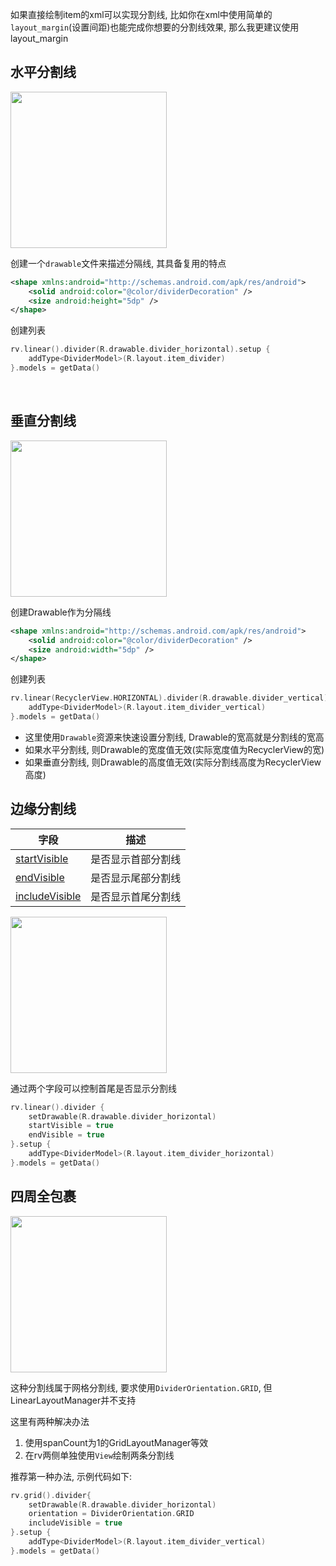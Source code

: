 如果直接绘制item的xml可以实现分割线, 比如你在xml中使用简单的`layout_margin`(设置间距)也能完成你想要的分割线效果, 那么我更建议使用layout_margin


## 水平分割线

<img src="https://i.loli.net/2021/08/14/IoBfnz6ERXVHlq3.png" width="250" />

创建一个`drawable`文件来描述分隔线, 其具备复用的特点

```xml
<shape xmlns:android="http://schemas.android.com/apk/res/android">
    <solid android:color="@color/dividerDecoration" />
    <size android:height="5dp" />
</shape>
```

创建列表

```kotlin
rv.linear().divider(R.drawable.divider_horizontal).setup {
    addType<DividerModel>(R.layout.item_divider)
}.models = getData()
```

<br>

## 垂直分割线

<img src="https://i.loli.net/2021/08/14/rAeDXkfV6HxJUym.png" width="250"/>

创建Drawable作为分隔线
```xml
<shape xmlns:android="http://schemas.android.com/apk/res/android">
    <solid android:color="@color/dividerDecoration" />
    <size android:width="5dp" />
</shape>
```

创建列表
```kotlin
rv.linear(RecyclerView.HORIZONTAL).divider(R.drawable.divider_vertical).setup {
    addType<DividerModel>(R.layout.item_divider_vertical)
}.models = getData()
```


- 这里使用`Drawable`资源来快速设置分割线, Drawable的宽高就是分割线的宽高
- 如果水平分割线, 则Drawable的宽度值无效(实际宽度值为RecyclerView的宽)
- 如果垂直分割线, 则Drawable的高度值无效(实际分割线高度为RecyclerView高度)


## 边缘分割线

| 字段 | 描述 |
|-|-|
| [startVisible](api/-b-r-v/com.drake.brv/-default-decoration/index.html#-2091559976%2FProperties%2F-900954490) | 是否显示首部分割线 |
| [endVisible](api/-b-r-v/com.drake.brv/-default-decoration/index.html#-377591023%2FProperties%2F-900954490) | 是否显示尾部分割线 |
| [includeVisible](api/-b-r-v/com.drake.brv/-default-decoration/index.html#1716094302%2FProperties%2F-900954490) | 是否显示首尾分割线 |

<img src="https://i.loli.net/2021/08/14/iL5epWdOQKnwZAc.png" width="250"/>

通过两个字段可以控制首尾是否显示分割线

```kotlin hl_lines="3 4"
rv.linear().divider {
    setDrawable(R.drawable.divider_horizontal)
    startVisible = true
    endVisible = true
}.setup {
    addType<DividerModel>(R.layout.item_divider_horizontal)
}.models = getData()
```

## 四周全包裹

<img src="https://i.loli.net/2021/08/14/lGSOPdg5A8WInoL.png" width="250"/>

这种分割线属于网格分割线, 要求使用`DividerOrientation.GRID`, 但LinearLayoutManager并不支持

这里有两种解决办法

1. 使用spanCount为1的GridLayoutManager等效
1. 在rv两侧单独使用`View`绘制两条分割线

推荐第一种办法, 示例代码如下:

```kotlin
rv.grid().divider{
    setDrawable(R.drawable.divider_horizontal)
    orientation = DividerOrientation.GRID
    includeVisible = true
}.setup {
    addType<DividerModel>(R.layout.item_divider_vertical)
}.models = getData()
```
